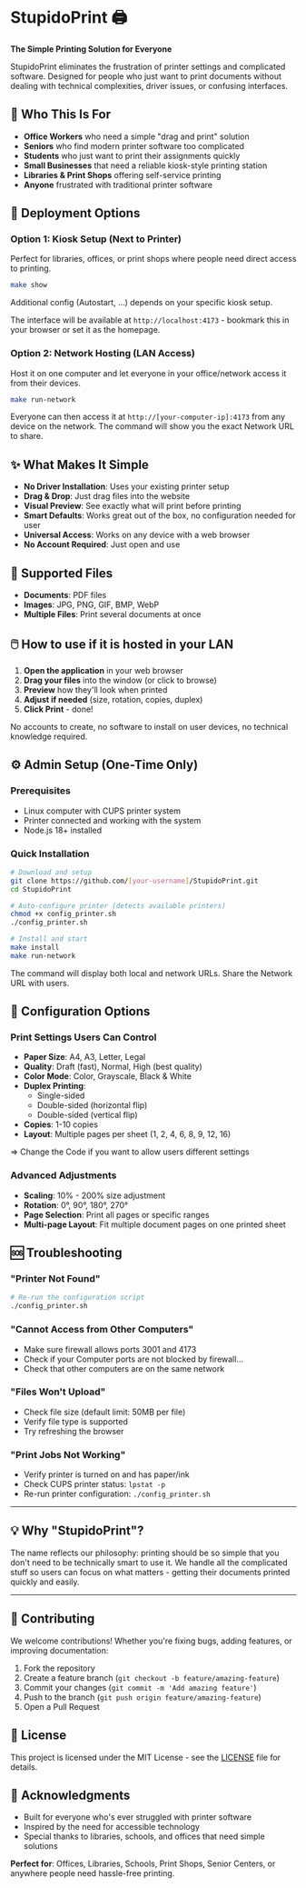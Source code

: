 # StupidoPrint 🖨️

**The Simple Printing Solution for Everyone**

StupidoPrint eliminates the frustration of printer settings and complicated software. Designed for people who just want to print documents without dealing with technical complexities, driver issues, or confusing interfaces.

## 🎯 Who This Is For

- **Office Workers** who need a simple "drag and print" solution
- **Seniors** who find modern printer software too complicated
- **Students** who just want to print their assignments quickly
- **Small Businesses** that need a reliable kiosk-style printing station
- **Libraries & Print Shops** offering self-service printing
- **Anyone** frustrated with traditional printer software

## 🚀 Deployment Options

### Option 1: Kiosk Setup (Next to Printer)
Perfect for libraries, offices, or print shops where people need direct access to printing.

```bash
make show
```

Additional config (Autostart, ...) depends on your specific kiosk setup.

The interface will be available at `http://localhost:4173` - bookmark this in your browser or set it as the homepage.

### Option 2: Network Hosting (LAN Access)
Host it on one computer and let everyone in your office/network access it from their devices.

```bash
make run-network
```

Everyone can then access it at `http://[your-computer-ip]:4173` from any device on the network. The command will show you the exact Network URL to share.

## ✨ What Makes It Simple

- **No Driver Installation**: Uses your existing printer setup
- **Drag & Drop**: Just drag files into the website
- **Visual Preview**: See exactly what will print before printing
- **Smart Defaults**: Works great out of the box, no configuration needed for user
- **Universal Access**: Works on any device with a web browser
- **No Account Required**: Just open and use

## 📄 Supported Files

- **Documents**: PDF files
- **Images**: JPG, PNG, GIF, BMP, WebP
- **Multiple Files**: Print several documents at once

## 🖱️ How to use if it is hosted in your LAN

1. **Open the application** in your web browser
2. **Drag your files** into the window (or click to browse)
3. **Preview** how they'll look when printed
4. **Adjust if needed** (size, rotation, copies, duplex)
5. **Click Print** - done!

No accounts to create, no software to install on user devices, no technical knowledge required.

## ⚙️ Admin Setup (One-Time Only)

### Prerequisites
- Linux computer with CUPS printer system
- Printer connected and working with the system
- Node.js 18+ installed

### Quick Installation
```bash
# Download and setup
git clone https://github.com/[your-username]/StupidoPrint.git
cd StupidoPrint

# Auto-configure printer (detects available printers)
chmod +x config_printer.sh
./config_printer.sh

# Install and start
make install
make run-network
```

The command will display both local and network URLs. Share the Network URL with users.

## 🔧 Configuration Options

### Print Settings Users Can Control
- **Paper Size**: A4, A3, Letter, Legal
- **Quality**: Draft (fast), Normal, High (best quality)
- **Color Mode**: Color, Grayscale, Black & White
- **Duplex Printing**: 
  - Single-sided
  - Double-sided (horizontal flip)
  - Double-sided (vertical flip)
- **Copies**: 1-10 copies
- **Layout**: Multiple pages per sheet (1, 2, 4, 6, 8, 9, 12, 16)

=> Change the Code if you want to allow users different settings

### Advanced Adjustments
- **Scaling**: 10% - 200% size adjustment
- **Rotation**: 0°, 90°, 180°, 270°
- **Page Selection**: Print all pages or specific ranges
- **Multi-page Layout**: Fit multiple document pages on one printed sheet


## 🆘 Troubleshooting

### "Printer Not Found"
```bash
# Re-run the configuration script
./config_printer.sh
```

### "Cannot Access from Other Computers"
- Make sure firewall allows ports 3001 and 4173
- Check if your Computer ports are not blocked by firewall...
- Check that other computers are on the same network

### "Files Won't Upload"
- Check file size (default limit: 50MB per file)
- Verify file type is supported
- Try refreshing the browser

### "Print Jobs Not Working"
- Verify printer is turned on and has paper/ink
- Check CUPS printer status: `lpstat -p`
- Re-run printer configuration: `./config_printer.sh`

---

## 💡 Why "StupidoPrint"?

The name reflects our philosophy: printing should be so simple that you don't need to be technically smart to use it. We handle all the complicated stuff so users can focus on what matters - getting their documents printed quickly and easily.

---

## 🤝 Contributing

We welcome contributions! Whether you're fixing bugs, adding features, or improving documentation:

1. Fork the repository
2. Create a feature branch (`git checkout -b feature/amazing-feature`)
3. Commit your changes (`git commit -m 'Add amazing feature'`)
4. Push to the branch (`git push origin feature/amazing-feature`)
5. Open a Pull Request

## 📝 License

This project is licensed under the MIT License - see the [LICENSE](LICENSE) file for details.

## 🙏 Acknowledgments

- Built for everyone who's ever struggled with printer software
- Inspired by the need for accessible technology
- Special thanks to libraries, schools, and offices that need simple solutions

**Perfect for**: Offices, Libraries, Schools, Print Shops, Senior Centers, or anywhere people need hassle-free printing.